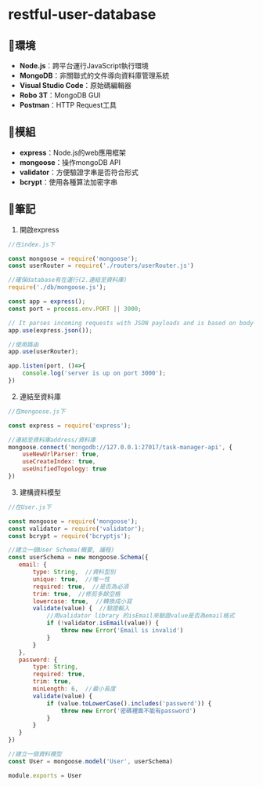 # restful-user-database
 
 
## 🌳環境
- **Node.js**：跨平台運行JavaScript執行環境
- **MongoDB**：非關聯式的文件導向資料庫管理系統
- **Visual Studio Code**：原始碼編輯器
- **Robo 3T**：MongoDB GUI
- **Postman**：HTTP Request工具
 
## 🚩模組 
- **express**：Node.js的web應用框架
- **mongoose**：操作mongoDB API
- **validator**：方便驗證字串是否符合形式
- **bcrypt**：使用各種算法加密字串

## 📃筆記
1. 開啟express
 ```js
 //在index.js下
 
 const mongoose = require('mongoose');
 const userRouter = require('./routers/userRouter.js')

 //確保database有在運行(2.連結至資料庫)
 require('./db/mongoose.js');

 const app = express();
 const port = process.env.PORT || 3000;

 // It parses incoming requests with JSON payloads and is based on body-parser.
 app.use(express.json());

 //使用路由
 app.use(userRouter);

 app.listen(port, ()=>{
     console.log('server is up on port 3000');
 })
 ```
2. 連結至資料庫
 ```js
 //在mongoose.js下

 const express = require('express');

 //連結至資料庫address/資料庫
 mongoose.connect('mongodb://127.0.0.1:27017/task-manager-api', {
     useNewUrlParser: true,
     useCreateIndex: true,
     useUnifiedTopology: true
 })
 ```
3. 建構資料模型
 ```js
//在User.js下

const mongoose = require('mongoose');
const validator = require('validator');
const bcrypt = require('bcryptjs');

//建立一個User Schema(概要, 議程)
const userSchema = new mongoose.Schema({
    email: {
        type: String,  //資料型別
        unique: true,  //唯一性
        required: true,  //是否為必須
        trim: true,  //修剪多餘空格
        lowercase: true,  //轉換成小寫
        validate(value) {  //驗證輸入
            //用validator library 的isEmail來驗證value是否為email格式
            if (!validator.isEmail(value)) {
                throw new Error('Email is invalid')
            }
        }
    },
    password: {
        type: String,
        required: true,
        trim: true,
        minLength: 6,  //最小長度
        validate(value) {
            if (value.toLowerCase().includes('password')) {
                throw new Error('密碼裡面不能有password')
            }
        }
    }
})

//建立一個資料模型
const User = mongoose.model('User', userSchema)

module.exports = User
 ```
